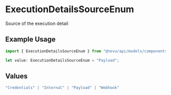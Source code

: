 # ExecutionDetailsSourceEnum

Source of the execution detail

## Example Usage

```typescript
import { ExecutionDetailsSourceEnum } from "@novu/api/models/components";

let value: ExecutionDetailsSourceEnum = "Payload";
```

## Values

```typescript
"Credentials" | "Internal" | "Payload" | "Webhook"
```